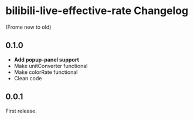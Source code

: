 # bilibili-live-effective-rate Changelog

(Frome new to old)

## 0.1.0

- **Add popup-panel support**
- Make unitConverter functional
- Make colorRate functional
- Clean code

## 0.0.1

First release.
